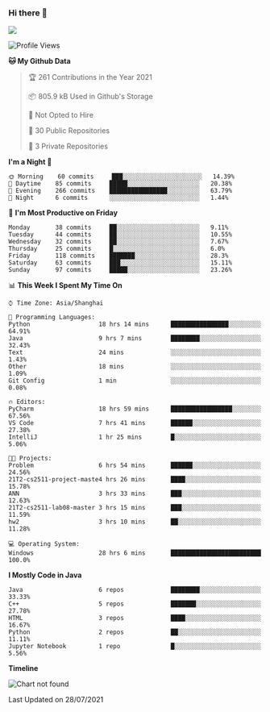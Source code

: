 ### Hi there 👋

<!--
**zhou-ning/zhou-ning** is a ✨ _special_ ✨ repository because its `README.md` (this file) appears on your GitHub profile.

Here are some ideas to get you started:

- 🔭 I’m currently working on ...
- 🌱 I’m currently learning ...
- 👯 I’m looking to collaborate on ...
- 🤔 I’m looking for help with ...
- 💬 Ask me about ...
- 📫 How to reach me: ...
- 😄 Pronouns: ...
- ⚡ Fun fact: ...
-->
![](https://github-readme-stats.vercel.app/api?username=zhou-ning)

<!--START_SECTION:waka-->
![Profile Views](http://img.shields.io/badge/Profile%20Views-0-blue)

**🐱 My Github Data** 

> 🏆 261 Contributions in the Year 2021
 > 
> 📦 805.9 kB Used in Github's Storage 
 > 
> 🚫 Not Opted to Hire
 > 
> 📜 30 Public Repositories 
 > 
> 🔑 3 Private Repositories  
 > 
**I'm a Night 🦉** 

```text
🌞 Morning    60 commits     ███░░░░░░░░░░░░░░░░░░░░░░   14.39% 
🌆 Daytime    85 commits     █████░░░░░░░░░░░░░░░░░░░░   20.38% 
🌃 Evening    266 commits    ████████████████░░░░░░░░░   63.79% 
🌙 Night      6 commits      ░░░░░░░░░░░░░░░░░░░░░░░░░   1.44%

```
📅 **I'm Most Productive on Friday** 

```text
Monday       38 commits     ██░░░░░░░░░░░░░░░░░░░░░░░   9.11% 
Tuesday      44 commits     ██░░░░░░░░░░░░░░░░░░░░░░░   10.55% 
Wednesday    32 commits     ██░░░░░░░░░░░░░░░░░░░░░░░   7.67% 
Thursday     25 commits     █░░░░░░░░░░░░░░░░░░░░░░░░   6.0% 
Friday       118 commits    ███████░░░░░░░░░░░░░░░░░░   28.3% 
Saturday     63 commits     ███░░░░░░░░░░░░░░░░░░░░░░   15.11% 
Sunday       97 commits     █████░░░░░░░░░░░░░░░░░░░░   23.26%

```


📊 **This Week I Spent My Time On** 

```text
⌚︎ Time Zone: Asia/Shanghai

💬 Programming Languages: 
Python                   18 hrs 14 mins      ████████████████░░░░░░░░░   64.91% 
Java                     9 hrs 7 mins        ████████░░░░░░░░░░░░░░░░░   32.43% 
Text                     24 mins             ░░░░░░░░░░░░░░░░░░░░░░░░░   1.43% 
Other                    18 mins             ░░░░░░░░░░░░░░░░░░░░░░░░░   1.09% 
Git Config               1 min               ░░░░░░░░░░░░░░░░░░░░░░░░░   0.08%

🔥 Editors: 
PyCharm                  18 hrs 59 mins      █████████████████░░░░░░░░   67.56% 
VS Code                  7 hrs 41 mins       ██████░░░░░░░░░░░░░░░░░░░   27.38% 
IntelliJ                 1 hr 25 mins        █░░░░░░░░░░░░░░░░░░░░░░░░   5.06%

🐱‍💻 Projects: 
Problem                  6 hrs 54 mins       ██████░░░░░░░░░░░░░░░░░░░   24.56% 
21T2-cs2511-project-maste4 hrs 26 mins       ████░░░░░░░░░░░░░░░░░░░░░   15.78% 
ANN                      3 hrs 33 mins       ███░░░░░░░░░░░░░░░░░░░░░░   12.63% 
21T2-cs2511-lab08-master 3 hrs 15 mins       ███░░░░░░░░░░░░░░░░░░░░░░   11.59% 
hw2                      3 hrs 10 mins       ██░░░░░░░░░░░░░░░░░░░░░░░   11.28%

💻 Operating System: 
Windows                  28 hrs 6 mins       █████████████████████████   100.0%

```

**I Mostly Code in Java** 

```text
Java                     6 repos             ████████░░░░░░░░░░░░░░░░░   33.33% 
C++                      5 repos             ███████░░░░░░░░░░░░░░░░░░   27.78% 
HTML                     3 repos             ████░░░░░░░░░░░░░░░░░░░░░   16.67% 
Python                   2 repos             ██░░░░░░░░░░░░░░░░░░░░░░░   11.11% 
Jupyter Notebook         1 repo              █░░░░░░░░░░░░░░░░░░░░░░░░   5.56%

```


**Timeline**

![Chart not found](https://raw.githubusercontent.com/zhou-ning/zhou-ning/main/charts/bar_graph.png) 


 Last Updated on 28/07/2021
<!--END_SECTION:waka-->
